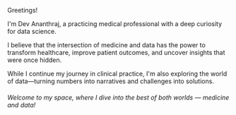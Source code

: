 Greetings!

I'm Dev Ananthraj, a practicing medical professional with a deep curiosity for data science. 

I believe that the intersection of medicine and data has the power to transform healthcare, improve patient outcomes, and uncover insights that were once hidden. 

While I continue my journey in clinical practice, I'm also exploring the world of data—turning numbers into narratives and challenges into solutions.

###### Welcome to my space, where I dive into the best of both worlds — medicine and data!

